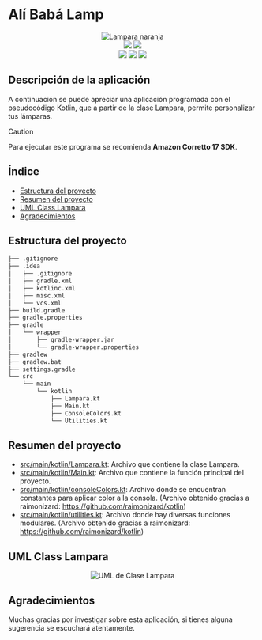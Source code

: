 # Alí Babá Lamp

<div align="center">
<img alt="Lampara naranja" src= https://github.com/BipperTT/alibaba_lamp/assets/153605976/a0dac6a7-6b39-4e75-ba08-b236a223eb78>
</div>

<div align="center">    
    <img src= https://img.shields.io/badge/IntelliJ_IDEA-000000.svg?style=for-the-badge&logo=intellij-idea&logoColor=white>
    <img src= https://img.shields.io/badge/Kotlin-0095D5?&style=for-the-badge&logo=kotlin&logoColor=white>
</div>

<div align="center">
    <img src= https://img.shields.io/github/repo-size/BipperTT/alibaba_lamp>
    <img src= https://img.shields.io/github/commit-activity/t/BipperTT/alibaba_lamp?color=green>
    <img src= https://img.shields.io/github/last-commit/BipperTT/alibaba_lamp/main?color=green>
</div>

## Descripción de la aplicación

A continuación se puede apreciar una aplicación programada con el pseudocódigo Kotlin, que a partir de la clase Lampara, permite personalizar tus lámparas.

> [!CAUTION]
> Para ejecutar este programa se recomienda **Amazon Corretto 17 SDK**.

## Índice

* [Estructura del proyecto](#estructura-del-proyecto)
* [Resumen del proyecto](#resumen-del-proyecto)
* [UML Class Lampara](#uml-class-lampara)
* [Agradecimientos](#agradecimientos)

## Estructura del proyecto

```bash
├── .gitignore
├── .idea
│   ├── .gitignore
│   ├── gradle.xml
│   ├── kotlinc.xml
│   ├── misc.xml
│   └── vcs.xml
├── build.gradle
├── gradle.properties
├── gradle
│   └── wrapper
│       ├── gradle-wrapper.jar
│       └── gradle-wrapper.properties
├── gradlew
├── gradlew.bat
├── settings.gradle
└── src
    └── main
        └── kotlin
            ├── Lampara.kt
            ├── Main.kt
            ├── ConsoleColors.kt
            └── Utilities.kt
```
## Resumen del proyecto

- [src/main/kotlin/Lampara.kt](src/main/kotlin/Lampara.kt): Archivo que contiene la clase Lampara.
- [src/main/kotlin/Main.kt](src/main/kotlin/Main.kt): Archivo que contiene la función principal del proyecto.
- [src/main/kotlin/consoleColors.kt](src/main/kotlin/ConsoleColors.kt): Archivo donde se encuentran constantes para aplicar color a la consola. (Archivo obtenido gracias a raimonizard: https://github.com/raimonizard/kotlin)
- [src/main/kotlin/utilities.kt](src/main/kotlin/Utilities.kt): Archivo donde hay diversas funciones modulares. (Archivo obtenido gracias a raimonizard: https://github.com/raimonizard/kotlin)

## UML Class Lampara

<div align="center">
<img alt="UML de Clase Lampara" src= https://github.com/BipperTT/alibaba_lamp/assets/153605976/00f2a47d-e4dd-45eb-8f55-6e602c116936>
</div>

## Agradecimientos

Muchas gracias por investigar sobre esta aplicación, si tienes alguna sugerencia se escuchará atentamente.
